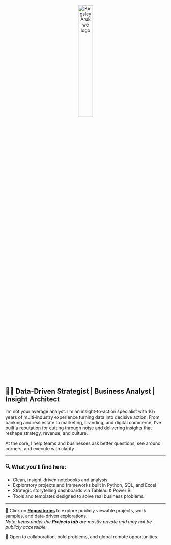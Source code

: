 <p align="center">
<img src="https://github.com/user-attachments/assets/24911d03-2bb4-44e2-899c-50195d169eaa" alt="Kingsley Arukwe logo" width="30%" />
</p>

## 👋🏽 Data-Driven Strategist | Business Analyst | Insight Architect

I’m not your average analyst. I’m an insight-to-action specialist with 16+ years of multi-industry experience turning data into decisive action. From banking and real estate to marketing, branding, and digital commerce, I’ve built a reputation for cutting through noise and delivering insights that reshape strategy, revenue, and culture.

At the core, I help teams and businesses ask better questions, see around corners, and execute with clarity.

---

### 🔍 What you'll find here:
- Clean, insight-driven notebooks and analysis
- Exploratory projects and frameworks built in Python, SQL, and Excel
- Strategic storytelling dashboards via Tableau & Power BI
- Tools and templates designed to solve real business problems

---

📂 Click on **[Repositories](https://github.com/kingsleyarukwe?tab=repositories)** to explore publicly viewable projects, work samples, and data-driven explorations.</br> *Note: Items under the **Projects tab** are mostly private and may not be publicly accessible.*

🧠 Open to collaboration, bold problems, and global remote opportunities.




<!--
![KINGS LOGO MAIN small](https://github.com/user-attachments/assets/24911d03-2bb4-44e2-899c-50195d169eaa)
![KINGS LOGO MAIN](https://github.com/user-attachments/assets/64b4af1e-3dac-4ba2-8ad3-8a6887393a8b)
![KINGS LOGO MAIN](https://github.com/user-attachments/assets/ff96a7b5-c7a3-4fce-a1bc-141787964673)
![Github strip](https://github.com/user-attachments/assets/691b4cf9-bdc2-4cdf-9f4a-6df67c274b3c)
!</br> <img src="https://github.com/user-attachments/assets/691b4cf9-bdc2-4cdf-9f4a-6df67c274b3c" alt="Kingsley Arukwe logo" width="auto%"/>





**kingsleyarukwe/kingsleyarukwe** is a ✨ _special_ ✨ repository because its `README.md` (this file) appears on your GitHub profile.

Here are some ideas to get you started:

- 🔭 I’m currently working on ...
- 🌱 I’m currently learning ...
- 👯 I’m looking to collaborate on ...
- 🤔 I’m looking for help with ...
- 💬 Ask me about ...
- 📫 How to reach me: ...
- 😄 Pronouns: ...
- ⚡ Fun fact: ...
-->
